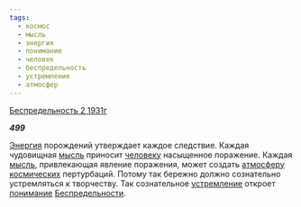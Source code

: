 ```yaml
---
tags:
  - космос
  - мысль
  - энергия
  - понимание
  - человек
  - беспредельность
  - устремление
  - атмосфер
---
```

[Беспредельность 2 1931г](https://127.0.0.1:4002/agni/1931)

___499___

[Энергия](../../../tags/#энергия) порождений утверждает каждое следствие. Каждая чудовищная [мысль](../../../tags/#мысль) приносит [человеку](../../../tags/#человек) насыщенное поражение. Каждая [мысль](../../../tags/#мысль), привлекающая явление поражения, может создать [атмосферу](../../../tags/#атмосфер) [космических](../../../tags/#космос) пертурбаций. Потому так бережно должно сознательно устремляться к творчеству. Так сознательное [устремление](../../../tags/#устремление) откроет [понимание](../../../tags/#понимание) [Беспредельности](../../../tags/#беспредельность).   

   

